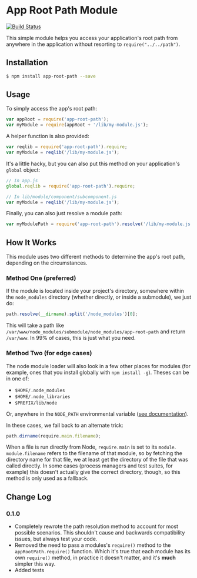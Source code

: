 # App Root Path Module

[![Build Status](https://travis-ci.org/inxilpro/node-app-root-path.svg)](https://travis-ci.org/inxilpro/node-app-root-path)

This simple module helps you access your application's root path from anywhere in the application without resorting to `require("../../path")`.

## Installation

``` bash
$ npm install app-root-path --save
```

## Usage

To simply access the app's root path:

``` js
var appRoot = require('app-root-path');
var myModule = require(appRoot + '/lib/my-module.js');
```

A helper function is also provided:

``` js
var reqlib = require('app-root-path').require;
var myModule = reqlib('/lib/my-module.js');
```

It's a little hacky, but you can also put this method on your application's `global` object:

``` js
// In app.js
global.reqlib = require('app-root-path').require;

// In lib/module/component/subcomponent.js
var myModule = reqlib('/lib/my-module.js');
```

Finally, you can also just resolve a module path:

``` js
var myModulePath = require('app-root-path').resolve('/lib/my-module.js');
```

## How It Works

This module uses two different methods to determine the app's root path, depending on the circumstances.

### Method One (preferred)

If the module is located inside your project's directory, somewhere within the `node_modules` directory (whether directly, or inside a submodule), we just do:

``` js
path.resolve(__dirname).split('/node_modules')[0];
```

This will take a path like `/var/www/node_modules/submodule/node_modules/app-root-path` and return `/var/www`.  In 99% of cases, this is just what you need.

### Method Two (for edge cases)

The node module loader will also look in a few other places for modules (for example, ones that you install globally with `npm install -g`).  Theses can be in one of: 

  - `$HOME/.node_modules`
  - `$HOME/.node_libraries`
  - `$PREFIX/lib/node`

Or, anywhere in the `NODE_PATH` environmental variable ([see documentation](http://nodejs.org/api/modules.html#modules_loading_from_the_global_folders)).

In these cases, we fall back to an alternate trick:

``` js
path.dirname(require.main.filename);
```

When a file is run directly from Node, `require.main` is set to its `module`.  `module.filename` refers to the filename of that module, so by fetching the directory name for that file, we at least get the directory of the file that was called directly.  In some cases (process managers and test suites, for example) this doesn't actually give the correct directory, though, so this method is only used as a fallback.

## Change Log

### 0.1.0
  - Completely rewrote the path resolution method to account for most possible scenarios.  This shouldn't cause and backwards compatibility issues, but always test your code.
  - Removed the need to pass a modules's `require()` method to the `appRootPath.require()` function.  Which it's true that each module has its own `require()` method, in practice it doesn't matter, and it's **much** simpler this way.
  - Added tests


